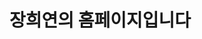 <!DOCTYPE html>
<html lang="ko">
<head>
    <meta charset="UTF-8">
    <title>piacis0722 homepage</title>
</head>
<body>
    <h1>장희연의 홈페이지입니다</h1>
    <div class=""><img src="02.jpg" alt=""></div>
</body>
</html>
